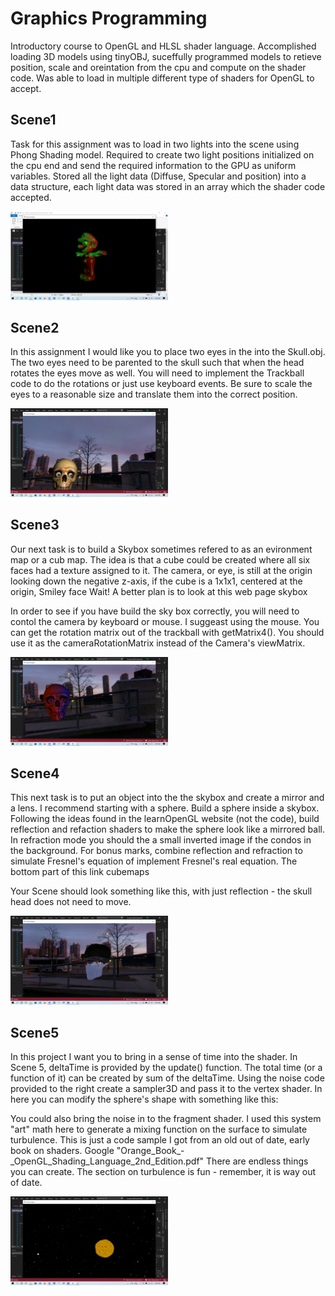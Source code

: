 <h1>Graphics Programming</h1>

Introductory course to OpenGL and HLSL shader language. Accomplished loading 3D models using tinyOBJ, suceffully programmed models to retieve position, scale and oreintation from the cpu and compute on the shader code. Was able to load in multiple different type of shaders for OpenGL to accept.

<h2>Scene1</h2> 

Task for this assignment was to load in two lights into the scene using Phong Shading model. Required to create two light positions initialized on the cpu end and send the required information to the GPU as uniform variables. Stored all the light data (Diffuse, Specular and position) into a data structure, each light data was stored in an array which the shader code accepted.

<img src="images/FINAL-OpengGLFramework-Scene1.png" width="50%"></img> 


<h2>Scene2</h2>



In this assignment I would like you to place two eyes in the into the Skull.obj. The two eyes need to be parented to the skull such that when the head rotates the eyes move as well. You will need to implement the Trackball code to do the rotations or just use keyboard events. Be sure to scale the eyes to a reasonable size and translate them into the correct position.

<img src="images/FINAL-OpengGLFramework-Scene2.png" width="50%"></img> 

<h2>Scene3</h2>

Our next task is to build a Skybox sometimes refered to as an evironment map or a cub map.
The idea is that a cube could be created where all six faces had a texture assigned to it.
The camera, or eye, is still at the origin looking down the negative z-axis, if the cube is a 1x1x1, centered at the origin,
Smiley face
Wait! A better plan is to look at this web page skybox

In order to see if you have build the sky box correctly, you will need to contol the camera by keyboard or mouse. I suggeast using the mouse. You can get the rotation matrix out of the trackball with getMatrix4(). You should use it as the cameraRotationMatrix instead of the Camera's viewMatrix.

<img src="images/FINAL-OpengGLFramework-Scene3.png" width="50%"></img> 


<h2>Scene4</h2>

This next task is to put an object into the the skybox and create a mirror and a lens. I recommend starting with a sphere.
Build a sphere inside a skybox. Following the ideas found in the learnOpenGL website (not the code), build reflection and refaction shaders to make the sphere look like a mirrored ball. In refraction mode you should the a small inverted image if the condos in the background. For bonus marks, combine reflection and refraction to simulate Fresnel's equation of implement Fresnel's real equation. The bottom part of this link cubemaps

Your Scene should look something like this, with just reflection - the skull head does not need to move.

<img src="images/FINAL-OpengGLFramework-Scene4.png" width="50%"></img> 


<h2>Scene5</h2>

In this project I want you to bring in a sense of time into the shader.
In Scene 5, deltaTime is provided by the update() function. The total time (or a function of it) can be created by sum of the deltaTime. Using the noise code provided to the right create a sampler3D and pass it to the vertex shader.
In here you can modify the sphere's shape with something like this:


You could also bring the noise in to the fragment shader.
I used this system "art" math here to generate a mixing function on the surface to simulate turbulence.
This is just a code sample I got from an old out of date, early book on shaders. Google "Orange_Book_-_OpenGL_Shading_Language_2nd_Edition.pdf"
There are endless things you can create. The section on turbulence is fun - remember, it is way out of date. 

<img src="images/FINAL-OpengGLFramework-Scene5.png" width="50%"></img> 

